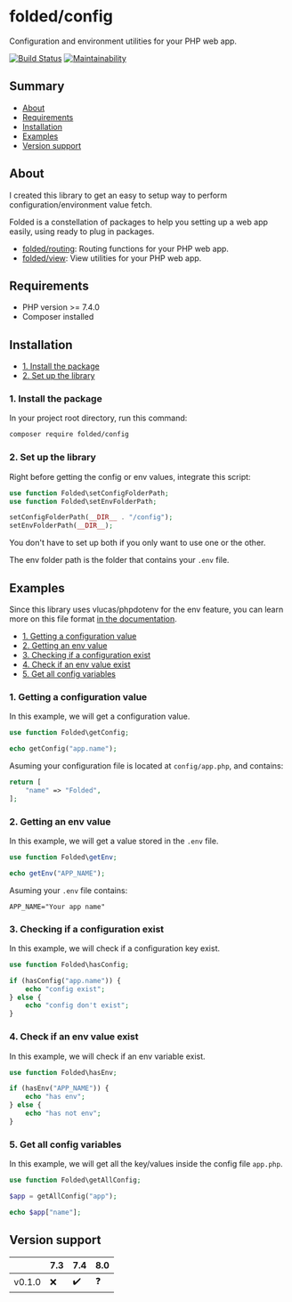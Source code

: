 # folded/config

Configuration and environment utilities for your PHP web app.

[![Build Status](https://travis-ci.com/folded-php/config.svg?branch=master)](https://travis-ci.com/folded-php/config) [![Maintainability](https://api.codeclimate.com/v1/badges/01cc64f3cc1911b00e3d/maintainability)](https://codeclimate.com/github/folded-php/config/maintainability)

## Summary

- [About](#about)
- [Requirements](#requirements)
- [Installation](#installation)
- [Examples](#examples)
- [Version support](#version-support)

## About

I created this library to get an easy to setup way to perform configuration/environment value fetch.

Folded is a constellation of packages to help you setting up a web app easily, using ready to plug in packages.

- [folded/routing](https://github.com/folded-php/routing): Routing functions for your PHP web app.
- [folded/view](https://github.com/folded-php/view): View utilities for your PHP web app.

## Requirements

- PHP version >= 7.4.0
- Composer installed

## Installation

- [1. Install the package](#1-install-the-package)
- [2. Set up the library](#2-set-up-the-library)

### 1. Install the package

In your project root directory, run this command:

```bash
composer require folded/config
```

### 2. Set up the library

Right before getting the config or env values, integrate this script:

```php
use function Folded\setConfigFolderPath;
use function Folded\setEnvFolderPath;

setConfigFolderPath(__DIR__ . "/config");
setEnvFolderPath(__DIR__);
```

You don't have to set up both if you only want to use one or the other.

The env folder path is the folder that contains your `.env` file.

## Examples

Since this library uses vlucas/phpdotenv for the env feature, you can learn more on this file format [in the documentation](https://github.com/vlucas/phpdotenv).

- [1. Getting a configuration value](#1-getting-a-configuration-value)
- [2. Getting an env value](#2-getting-an-env-value)
- [3. Checking if a configuration exist](#3-checking-if-a-configuration-exist)
- [4. Check if an env value exist](#4-check-if-an-env-value-exist)
- [5. Get all config variables](#5-get-all-config-variables)

### 1. Getting a configuration value

In this example, we will get a configuration value.

```php
use function Folded\getConfig;

echo getConfig("app.name");
```

Asuming your configuration file is located at `config/app.php`, and contains:

```php
return [
	"name" => "Folded",
];
```

### 2. Getting an env value

In this example, we will get a value stored in the `.env` file.

```php
use function Folded\getEnv;

echo getEnv("APP_NAME");
```

Asuming your `.env` file contains:

```
APP_NAME="Your app name"
```

### 3. Checking if a configuration exist

In this example, we will check if a configuration key exist.

```php
use function Folded\hasConfig;

if (hasConfig("app.name")) {
	echo "config exist";
} else {
	echo "config don't exist";
}
```

### 4. Check if an env value exist

In this example, we will check if an env variable exist.

```php
use function Folded\hasEnv;

if (hasEnv("APP_NAME")) {
	echo "has env";
} else {
	echo "has not env";
}
```

### 5. Get all config variables

In this example, we will get all the key/values inside the config file `app.php`.

```php
use function Folded\getAllConfig;

$app = getAllConfig("app");

echo $app["name"];
```

## Version support

|        | 7.3 | 7.4 | 8.0 |
| ------ | --- | --- | --- |
| v0.1.0 | ❌  | ✔️  | ❓  |
